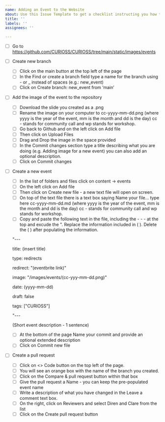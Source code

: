 ```yaml
---
name: Adding an Event to the Website
about: Use this Issue Template to get a checklist instructing you how to add an event
title: ''
labels: ''
assignees: ''

---
```


- [ ] Go to https://github.com/CURIOSS/CURIOSS/tree/main/static/images/events  
- [ ] Create new branch
     - [ ] Click on the main button at the top left of the page
     - [ ] In the Find or create a branch field type a name for the branch using - or _ instead of spaces (e.g.: new_event)
     - [ ] Click on Create branch: new_event from ‘main’
- [ ] Add the image of the event to the repository
     - [ ] Download the slide you created as a .png 
     - [ ] Rename the image on your computer to cc-yyyy-mm-dd.png (where yyyy is the year of the event, mm is the month and dd is the day) cc - stands for community call and wp stands for workshop.
     - [ ] Go back to Github and on the left click on Add file
     - [ ] Then click on Upload Files
     - [ ] Drag and Drop the image in the space provided 
     - [ ] In the Commit changes section type a title describing what you are doing (e.g. Adding image for a new event) you can also add an optional description.
     - [ ] Click on Commit changes
- [ ] Create a new event
     - [ ] In the list of folders and files click on content -> events
     - [ ] On the left click on Add file
     - [ ] Then click on Create new file - a new text file will open on screen.
     - [ ] On top of the text file there is a text box saying Name your file… type here cc-yyyy-mm-dd.md (where yyyy is the year of the event, mm is the month and dd is the day) cc - stands for community call and wp stands for workshop.
     - [ ] Copy and paste the following text in the file, including the - - - at the top and excude the ". Replace the information included in ( ). Delete the ( ) after populating the information.

     "---
    
     title: (insert title)
    
     type: redirects
    
     redirect: "(eventbrite link)"
    
     image: "/images/events/(cc-yyy-mm-dd.png)"
    
     date: (yyyy-mm-dd)
    
     draft: false
    
     tags: ["CURIOSS"]
    
     "---
    
     (Short event description - 1 sentence)


     - [ ] At the bottom of the page Name your commit and provide an optional extended description
     - [ ] Click on Commit new file
- [ ] Create a pull request
     - [ ] Click on <> Code button on the top left of the page.
     - [ ] You will see an orange box with the name of the branch you created. 
     - [ ] Click on the Compare & pull request button within that box
     - [ ] Give the pull request a Name - you can keep the pre-populated event name
     - [ ] Write a description of what you have changed in the Leave a comment text box. 
     - [ ] On the right, click on Reviewers and select Diren and Clare from the list
     - [ ] Click on the Create pull request button
